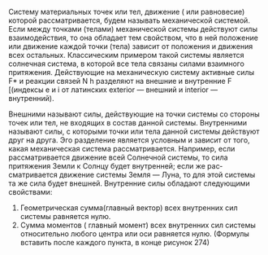 Систему материальных точек или тел, движение ( или равнове­сие) которой рассматривается, будем называть механической системой. Если между точками (телами) механической системы действу­ют силы взаимодействия, то она обладает тем свойством, что в ней положение или движе­ние каждой точки (тела) зависит от положения и движения всех остальных. Классическим примером такой системы является солнечная система, в которой все тела связаны силами взаимного притяжения. Действующие на механическую систему ак­тивные силы F* и реакции связей N h разделя­ют на внешние и внутренние F [(индексы е и i от латинских exterior — внешний и interior — внутренний).

Внешними называют силы, действующие на точки системы со сторо­ны точек или тел, не входящих в состав данной системы. Внутренними называют силы, с которыми точки или тела данной системы действуют друг на друга. Эго разделение является условным и за­висит от того, какая механическая система рассматривается. На­пример, если рассматривается движение всей Солнечной системы, то сила притяжения Земли к Солнцу будет внутренней; если же рас­сматривается движение системы Земля — Луна, то для этой системы та же сила будет внешней.
 Внутренние силы обладают следующими свойствами:
 1. Геометрическая сумма(главный вектор) всех внутренних сил системы равняется нулю.
 2. Сумма моментов ( главный момент) всех внутренних сил си­стемы относительно любого центра или оси равняется нулю.
 (Формулы вставить после каждого пункта, в конце рисунок 274)


